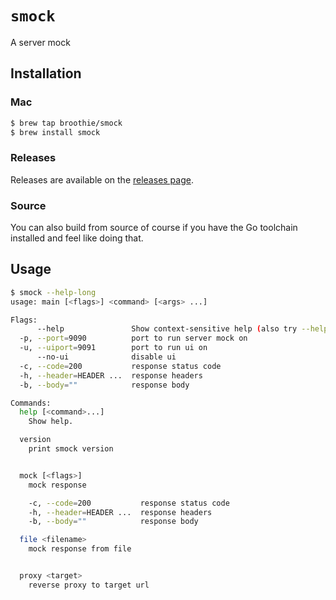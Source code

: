 # `smock`
A server mock

## Installation

### Mac
```bash
$ brew tap broothie/smock
$ brew install smock
```

### Releases
Releases are available on the [releases page](https://github.com/broothie/smock/releases).

### Source
You can also build from source of course if you have the Go toolchain installed and feel like doing that.

## Usage
```bash
$ smock --help-long
usage: main [<flags>] <command> [<args> ...]

Flags:
      --help               Show context-sensitive help (also try --help-long and --help-man).
  -p, --port=9090          port to run server mock on
  -u, --uiport=9091        port to run ui on
      --no-ui              disable ui
  -c, --code=200           response status code
  -h, --header=HEADER ...  response headers
  -b, --body=""            response body

Commands:
  help [<command>...]
    Show help.

  version
    print smock version


  mock [<flags>]
    mock response

    -c, --code=200           response status code
    -h, --header=HEADER ...  response headers
    -b, --body=""            response body

  file <filename>
    mock response from file


  proxy <target>
    reverse proxy to target url




```
